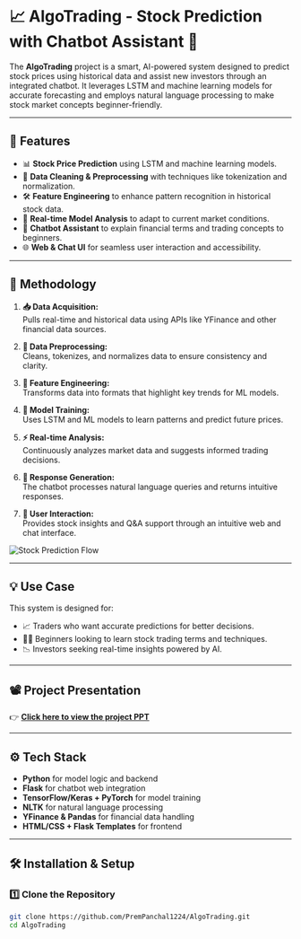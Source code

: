 # 📈 AlgoTrading - Stock Prediction with Chatbot Assistant 🤖

The **AlgoTrading** project is a smart, AI-powered system designed to predict stock prices using historical data and assist new investors through an integrated chatbot. It leverages LSTM and machine learning models for accurate forecasting and employs natural language processing to make stock market concepts beginner-friendly.

---

## 🚀 Features

- 📊 **Stock Price Prediction** using LSTM and machine learning models.
- 🧹 **Data Cleaning & Preprocessing** with techniques like tokenization and normalization.
- 🛠️ **Feature Engineering** to enhance pattern recognition in historical stock data.
- 🧠 **Real-time Model Analysis** to adapt to current market conditions.
- 🤖 **Chatbot Assistant** to explain financial terms and trading concepts to beginners.
- 🌐 **Web & Chat UI** for seamless user interaction and accessibility.

---


## 🔁 Methodology

1. **📥 Data Acquisition:**  
   Pulls real-time and historical data using APIs like YFinance and other financial data sources.

2. **🧹 Data Preprocessing:**  
   Cleans, tokenizes, and normalizes data to ensure consistency and clarity.

3. **📐 Feature Engineering:**  
   Transforms data into formats that highlight key trends for ML models.

4. **🧪 Model Training:**  
   Uses LSTM and ML models to learn patterns and predict future prices.

5. **⚡ Real-time Analysis:**  
   Continuously analyzes market data and suggests informed trading decisions.

6. **💬 Response Generation:**  
   The chatbot processes natural language queries and returns intuitive responses.

7. **👤 User Interaction:**  
   Provides stock insights and Q&A support through an intuitive web and chat interface.

![Stock Prediction Flow](https://github.com/user-attachments/assets/e477084e-3868-41f6-b74d-29d31cfec19d)

---

## 💡 Use Case

This system is designed for:

- 📈 Traders who want accurate predictions for better decisions.
- 👨‍🎓 Beginners looking to learn stock trading terms and techniques.
- 📉 Investors seeking real-time insights powered by AI.

---

## 📽️ Project Presentation

👉 [**Click here to view the project PPT**](https://docs.google.com/presentation/d/1HKAgHJUI8Y9TgM3sC0Oq1V7uukUJixY-wJYKZkHOtYc/edit?usp=sharing)

---

## ⚙️ Tech Stack

- **Python** for model logic and backend
- **Flask** for chatbot web integration
- **TensorFlow/Keras + PyTorch** for model training
- **NLTK** for natural language processing
- **YFinance & Pandas** for financial data handling
- **HTML/CSS + Flask Templates** for frontend

---

## 🛠 Installation & Setup

### 1️⃣ Clone the Repository

```bash
git clone https://github.com/PremPanchal1224/AlgoTrading.git
cd AlgoTrading
